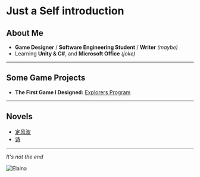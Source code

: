 # Just a Self introduction


## About Me

- **Game Designer** / **Software Engineering Student** / **Writer** *(maybe)*
- Learning **Unity & C#**, and **Microsoft Office** *(joke)*

---

## Some Game Projects

- **The First Game I Designed:** [Explorers Program](https://github.com/JerryMaomao343/Explorers_Program)

---

## Novels

- [定风波](https://www.bilibili.com/opus/775515710563549254?spm_id_from=333.1387.0.0)  
- [诗](https://www.bilibili.com/opus/943714334826037287/?from=readlist)

---

*It's not the end*

![Elaina](https://raw.githubusercontent.com/LieblingElaina/LieblingElaina/main/Elaina.png)



